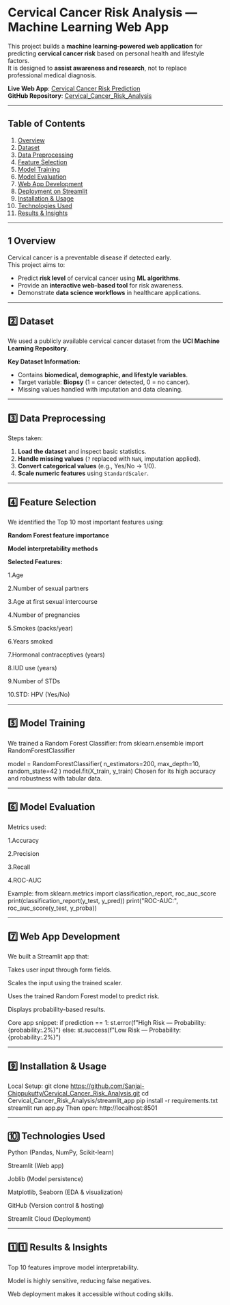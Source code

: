 #  Cervical Cancer Risk Analysis — Machine Learning Web App

This project builds a **machine learning-powered web application** for predicting **cervical cancer risk** based on personal health and lifestyle factors.  
It is designed to **assist awareness and research**, not to replace professional medical diagnosis.

 **Live Web App**: [Cervical Cancer Risk Prediction](https://cervicalcancerriskanalysis-pkcmcgg4lbyhsdgmdee7hd.streamlit.app/)  
 **GitHub Repository**: [Cervical_Cancer_Risk_Analysis](https://github.com/Sanjai-Chippukutty/Cervical_Cancer_Risk_Analysis)

---

##  Table of Contents
1. [Overview](#overview)
2. [Dataset](#dataset)
3. [Data Preprocessing](#data-preprocessing)
4. [Feature Selection](#feature-selection)
5. [Model Training](#model-training)
6. [Model Evaluation](#model-evaluation)
7. [Web App Development](#web-app-development)
8. [Deployment on Streamlit](#deployment-on-streamlit)
9. [Installation & Usage](#installation--usage)
10. [Technologies Used](#technologies-used)
11. [Results & Insights](#results--insights)

---

## 1️ Overview <a name="overview"></a>
Cervical cancer is a preventable disease if detected early.  
This project aims to:
- Predict **risk level** of cervical cancer using **ML algorithms**.
- Provide an **interactive web-based tool** for risk awareness.
- Demonstrate **data science workflows** in healthcare applications.

---

## 2️⃣ Dataset <a name="dataset"></a>
We used a publicly available cervical cancer dataset from the **UCI Machine Learning Repository**.

**Key Dataset Information:**
- Contains **biomedical, demographic, and lifestyle variables**.
- Target variable: **Biopsy** (1 = cancer detected, 0 = no cancer).
- Missing values handled with imputation and data cleaning.

---

## 3️⃣ Data Preprocessing <a name="data-preprocessing"></a>
Steps taken:
1. **Load the dataset** and inspect basic statistics.
2. **Handle missing values** (`?` replaced with `NaN`, imputation applied).
3. **Convert categorical values** (e.g., Yes/No → 1/0).
4. **Scale numeric features** using `StandardScaler`.

---

## 4️⃣ Feature Selection <a name="feature-selection"></a>
We identified the Top 10 most important features using:

**Random Forest feature importance**

**Model interpretability methods**

**Selected Features:**

1.Age

2.Number of sexual partners

3.Age at first sexual intercourse

4.Number of pregnancies

5.Smokes (packs/year)

6.Years smoked

7.Hormonal contraceptives (years)

8.IUD use (years)

9.Number of STDs

10.STD: HPV (Yes/No)

---

## 5️⃣ Model Training <a name="model-training"></a>
We trained a Random Forest Classifier:
from sklearn.ensemble import RandomForestClassifier

model = RandomForestClassifier(
    n_estimators=200,
    max_depth=10,
    random_state=42
)
model.fit(X_train, y_train)
Chosen for its high accuracy and robustness with tabular data.

---

## 6️⃣ Model Evaluation <a name="model-evaluation"></a>
Metrics used:

1.Accuracy

2.Precision

3.Recall

4.ROC-AUC

Example:
from sklearn.metrics import classification_report, roc_auc_score
print(classification_report(y_test, y_pred))
print("ROC-AUC:", roc_auc_score(y_test, y_proba))

---

## 7️⃣ Web App Development <a name="web-app-development"></a>
We built a Streamlit app that:

Takes user input through form fields.

Scales the input using the trained scaler.

Uses the trained Random Forest model to predict risk.

Displays probability-based results.

Core app snippet:
if prediction == 1:
    st.error(f"High Risk — Probability: {probability:.2%}")
else:
    st.success(f"Low Risk — Probability: {probability:.2%}")

---

## 9️⃣ Installation & Usage <a name="installation--usage"></a>
Local Setup:
git clone https://github.com/Sanjai-Chippukutty/Cervical_Cancer_Risk_Analysis.git
cd Cervical_Cancer_Risk_Analysis/streamlit_app
pip install -r requirements.txt
streamlit run app.py
Then open: http://localhost:8501


---

## 🔟 Technologies Used <a name="technologies-used"></a>
Python (Pandas, NumPy, Scikit-learn)

Streamlit (Web app)

Joblib (Model persistence)

Matplotlib, Seaborn (EDA & visualization)

GitHub (Version control & hosting)

Streamlit Cloud (Deployment)

---

## 1️⃣1️⃣ Results & Insights <a name="results--insights"></a>
Top 10 features improve model interpretability.

Model is highly sensitive, reducing false negatives.

Web deployment makes it accessible without coding skills.






    




